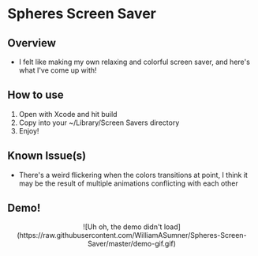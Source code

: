 # Spheres Screen Saver

## Overview
- I felt like making my own relaxing and colorful screen saver, and here's what I've come up with!

## How to use
1) Open with Xcode and hit build
2) Copy into your ~/Library/Screen Savers directory
3) Enjoy!

## Known Issue(s)
- There's a weird flickering when the colors transitions at point, I think it may be the result of multiple animations conflicting with
each other

## Demo!
<center>![Uh oh, the demo didn't load](https://raw.githubusercontent.com/WilliamASumner/Spheres-Screen-Saver/master/demo-gif.gif)</center>
